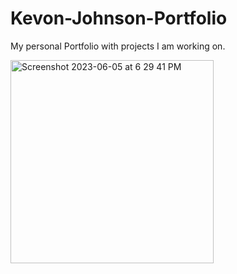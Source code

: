 # Kevon-Johnson-Portfolio

My personal Portfolio with projects I am working on.


<img width="325" alt="Screenshot 2023-06-05 at 6 29 41 PM" src="https://github.com/kjgolf9/Kevon-Johnson-Portfolio/assets/129339387/1ca23523-a811-4195-b0d4-58b948cddaec">
